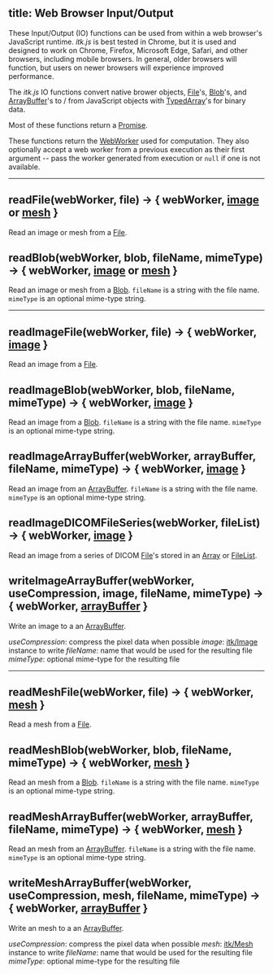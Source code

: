 title: Web Browser Input/Output
---

These Input/Output (IO) functions can be used from within a web browser's JavaScript runtime. *itk.js* is best tested in Chrome, but it is used and designed to work on Chrome, Firefox, Microsoft Edge, Safari, and other browsers, including mobile browsers. In general, older browsers will function, but users on newer browsers will experience improved performance.

The *itk.js* IO functions convert native brower objects, [File](https://developer.mozilla.org/en-US/docs/Web/API/File)'s, [Blob](https://developer.mozilla.org/en-US/docs/Web/API/Blob)'s, and [ArrayBuffer](https://developer.mozilla.org/en-US/docs/Web/JavaScript/Reference/Global_Objects/ArrayBuffer)'s to / from JavaScript objects with [TypedArray](https://developer.mozilla.org/en-US/docs/Web/JavaScript/Reference/Global_Objects/TypedArray)'s for binary data.

Most of these functions return a [Promise](https://developer.mozilla.org/en-US/docs/Web/JavaScript/Reference/Global_Objects/Promise).

These functions return the [WebWorker](https://developer.mozilla.org/en-US/docs/Web/API/Web_Workers_API/Using_web_workers) used for computation. They also optionally accept a web worker from a previous execution as their first argument -- pass the worker generated from execution or `null` if one is not available.

---

## readFile(webWorker, file) -> { webWorker, [image](./Image.html) or [mesh](./Mesh.html) }

Read an image or mesh from a [File](https://developer.mozilla.org/en-US/docs/Web/API/File).


## readBlob(webWorker, blob, fileName, mimeType) -> { webWorker, [image](./Image.html) or [mesh](./Mesh.html) }

Read an image or mesh from a [Blob](https://developer.mozilla.org/en-US/docs/Web/API/Blob). `fileName` is a string with the file name. `mimeType` is an optional mime-type string.

---

## readImageFile(webWorker, file) -> { webWorker, [image](./Image.html) }

Read an image from a [File](https://developer.mozilla.org/en-US/docs/Web/API/File).

## readImageBlob(webWorker, blob, fileName, mimeType) -> { webWorker, [image](./Image.html) }

Read an image from a [Blob](https://developer.mozilla.org/en-US/docs/Web/API/Blob). `fileName` is a string with the file name. `mimeType` is an optional mime-type string.

## readImageArrayBuffer(webWorker, arrayBuffer, fileName, mimeType) -> { webWorker, [image](./Image.html) }

Read an image from an [ArrayBuffer](https://developer.mozilla.org/en-US/docs/Web/JavaScript/Reference/Global_Objects/ArrayBuffer). `fileName` is a string with the file name. `mimeType` is an optional mime-type string.

## readImageDICOMFileSeries(webWorker, fileList) -> { webWorker, [image](./Image.html) }

Read an image from a series of DICOM [File](https://developer.mozilla.org/en-US/docs/Web/API/File)'s stored in an [Array](https://developer.mozilla.org/en-US/docs/Web/JavaScript/Reference/Global_Objects/Array) or [FileList](https://developer.mozilla.org/en-US/docs/Web/API/FileList).

## writeImageArrayBuffer(webWorker, useCompression, image, fileName, mimeType) ->  { webWorker, [arrayBuffer](https://developer.mozilla.org/en-US/docs/Web/JavaScript/Reference/Global_Objects/ArrayBuffer) }

Write an image to a an [ArrayBuffer](https://developer.mozilla.org/en-US/docs/Web/JavaScript/Reference/Global_Objects/ArrayBuffer).

*useCompression*: compress the pixel data when possible
*image*:          [itk/Image](./Image.html) instance to write
*fileName*:       name that would be used for the resulting file
*mimeType*:       optional mime-type for the resulting file

---

## readMeshFile(webWorker, file) -> { webWorker, [mesh](./Mesh.html) }

Read a mesh from a [File](https://developer.mozilla.org/en-US/docs/Web/API/File).

## readMeshBlob(webWorker, blob, fileName, mimeType) -> { webWorker, [mesh](./Mesh.html) }

Read an mesh from a [Blob](https://developer.mozilla.org/en-US/docs/Web/API/Blob). `fileName` is a string with the file name. `mimeType` is an optional mime-type string.

## readMeshArrayBuffer(webWorker, arrayBuffer, fileName, mimeType) -> { webWorker, [mesh](./Mesh.html) }

Read an mesh from an [ArrayBuffer](https://developer.mozilla.org/en-US/docs/Web/JavaScript/Reference/Global_Objects/ArrayBuffer). `fileName` is a string with the file name. `mimeType` is an optional mime-type string.

## writeMeshArrayBuffer(webWorker, useCompression, mesh, fileName, mimeType) ->  { webWorker, [arrayBuffer](https://developer.mozilla.org/en-US/docs/Web/JavaScript/Reference/Global_Objects/ArrayBuffer) }

Write an mesh to a an [ArrayBuffer](https://developer.mozilla.org/en-US/docs/Web/JavaScript/Reference/Global_Objects/ArrayBuffer).

*useCompression*: compress the pixel data when possible
*mesh*:           [itk/Mesh](./Mesh.html) instance to write
*fileName*:       name that would be used for the resulting file
*mimeType*:       optional mime-type for the resulting file
